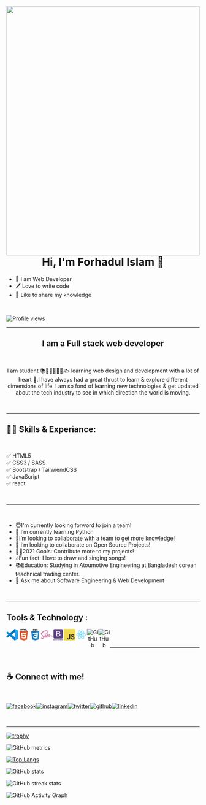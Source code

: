 <a target="_blank" href="https://github.com/mdforhadulislam/"><img width="100%" height="650px" align="right" src="https://media.giphy.com/media/KzKDpvEtLcQeh6gC9z/giphy.gif"></a>

<center>
<h1> Hi, I'm Forhadul Islam  👋</h1>
</center>

<ul>
<li>👑 I am Web Developer </li>
<li>🖊️ Love to write code  </li>
<li>🎤 Like to share my knowledge  </li>
</ul>
<br/>

![Profile views](https://gpvc.arturio.dev/mdforhadulislam)

<hr/>
<center>
<h2> I am a Full stack web developer</h2> 
<br>
<p>
I am student 📚📗📖👨🏻‍🎓✍ learning web design and development with a lot of heart 🧡.I have always had a great thrust to learn & explore different dimensions of life. I am so fond of learning new technologies & get updated about the tech industry to see in which direction the world is moving.
</p>
</center>
<br/>
 <hr>
<h2> 👨‍💻 Skills & Experiance: </h2> 
<br/>
<p>
✅ HTML5 <br>
✅ CSS3 / SASS <br>
✅ Bootstrap / TailwiendCSS<br>
✅ JavaScript <br>
✅ react <br>

</p>
<br/>
<hr/>
<br/>

- 😇I'm currently looking forword to join a team!
- 🌱 I’m currently learning Python 
- 🧐I’m looking to collaborate with a team to get more knowledge!
- 👯 I’m looking to collaborate on Open Source Projects!
- 👨‍💻2021 Goals: Contribute more to my projects!
- 🎶Fun fact: I love to draw and singing songs!
- 📚Education: Studying in Atoumotive Engineering at Bangladesh corean teachnical trading center.
- 💬 Ask me about Software Engineering & Web Development

<br/>
<hr/>

<h2>Tools & Technology :</h2>

<center style="text-align:center;">

[<img align="left" alt="Visual Studio Code" width="30px" src="https://raw.githubusercontent.com/github/explore/80688e429a7d4ef2fca1e82350fe8e3517d3494d/topics/visual-studio-code/visual-studio-code.png" />](https://code.visualstudio.com/)

[<img align="left"  alt="HTML5" width="30px" src="https://raw.githubusercontent.com/github/explore/80688e429a7d4ef2fca1e82350fe8e3517d3494d/topics/html/html.png" />](https://www.w3schools.com/html/)

[<img align="left"   alt="CSS3" width="30px" src="https://raw.githubusercontent.com/github/explore/80688e429a7d4ef2fca1e82350fe8e3517d3494d/topics/css/css.png" />](https://www.w3schools.com/css/)

[<img align="left"  alt="Sass" width="30px" src="https://raw.githubusercontent.com/github/explore/80688e429a7d4ef2fca1e82350fe8e3517d3494d/topics/sass/sass.png" />](https://www.w3schools.com/sass/)
 
 
[<img align="left"   alt="CSS3" width="30px" src="https://raw.githubusercontent.com/devicons/devicon/master/icons/bootstrap/bootstrap-plain-wordmark.svg" />](https://getbootstrap.com)

[<img align="left"  align="left"   alt="JavaScript" width="30px" src="https://raw.githubusercontent.com/github/explore/80688e429a7d4ef2fca1e82350fe8e3517d3494d/topics/javascript/javascript.png" />](https://www.w3schools.com/js/)

[<img align="left"  alt="React" width="30px" src="https://raw.githubusercontent.com/github/explore/80688e429a7d4ef2fca1e82350fe8e3517d3494d/topics/react/react.png" />](https://www.w3schools.com/react/)


[<img align="left"  alt="GitHub" width="30px" src="https://user-images.githubusercontent.com/83342210/120072229-94524d00-c0b4-11eb-9e07-1420e2e8ffe4.png" />](https://github.com/)
 
[<img align="left"  alt="GitHub" width="30px" src="https://www.vectorlogo.zone/logos/figma/figma-icon.svg" />](https://www.figma.com/)

<br />
<br />

</center>

<hr/>
<br/>
<h2> ☕ Connect with me! </h2>
<br/>

[<img src='https://camo.githubusercontent.com/2d1ffa69dd491ebeca01b2098cf8233dd09950ff5895abccd5b455ca442abc59/68747470733a2f2f696d672e736869656c64732e696f2f62616467652f46616365626f6f6b2d3138373746323f7374796c653d666f722d7468652d6261646765266c6f676f3d66616365626f6f6b266c6f676f436f6c6f723d7768697465' alt='facebook' height='40'>](https://www.facebook.com/rafsamforhad/)[<img src='https://camo.githubusercontent.com/b3d4671768bd0f9b6c8f410a25a96e0c5a4d135208d8910461e986f97e7985ab/68747470733a2f2f696d672e736869656c64732e696f2f62616467652f496e7374616772616d2d4534343035463f7374796c653d666f722d7468652d6261646765266c6f676f3d696e7374616772616d266c6f676f436f6c6f723d7768697465' alt='instagram' height='40'>](https://www.instagram.com/rafsamforhad/)[<img src='https://camo.githubusercontent.com/5d03c86f6a75f7cbe80d135d9162fbf6dc46a31253cf30a8e9bb8279b4d574d3/68747470733a2f2f696d672e736869656c64732e696f2f62616467652f547769747465722d3144413146323f7374796c653d666f722d7468652d6261646765266c6f676f3d74776974746572266c6f676f436f6c6f723d7768697465' alt='twitter' height='40'>](https://twitter.com/mdforhadul44)[<img src='https://camo.githubusercontent.com/bd2bd127c104ba5c98bb12c70801b075aee1f040009089510f69554300e7ff41/68747470733a2f2f696d672e736869656c64732e696f2f62616467652f4769742d4630353033323f7374796c653d666f722d7468652d6261646765266c6f676f3d676974266c6f676f436f6c6f723d7768697465' alt='github' height='40'>](https://github.com/mdforhadulislam)[<img src='https://camo.githubusercontent.com/a80d00f23720d0bc9f55481cfcd77ab79e141606829cf16ec43f8cacc7741e46/68747470733a2f2f696d672e736869656c64732e696f2f62616467652f4c696e6b6564496e2d3030373742353f7374796c653d666f722d7468652d6261646765266c6f676f3d6c696e6b6564696e266c6f676f436f6c6f723d7768697465' alt='linkedin' height='40'>](https://www.linkedin.com/in/md-forhadul-islam-342ba2220/)

<br/>
<hr/>

[![trophy](https://github-profile-trophy.vercel.app/?username=tanvirtaher32)](https://github.com/ryo-ma/github-profile-trophy)

![GitHub metrics](https://metrics.lecoq.io/mdforhadulislam)

[![Top Langs](https://github-readme-stats.vercel.app/api/top-langs/?username=mdforhadulislam)](https://github.com/anuraghazra/github-readme-stats)

![GitHub stats](https://github-readme-stats.vercel.app/api?username=mdforhadulislam&show_icons=true&count_private=true)

![GitHub streak stats](https://github-readme-streak-stats.herokuapp.com/?user=mdforhadulislam)

![GitHub Activity Graph](https://activity-graph.herokuapp.com/graph?username=mdforhadulislam)


